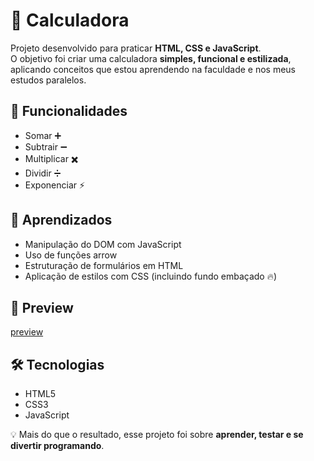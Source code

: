 # 🧮 Calculadora

Projeto desenvolvido para praticar **HTML, CSS e JavaScript**.  
O objetivo foi criar uma calculadora **simples, funcional e estilizada**, aplicando conceitos que estou aprendendo na faculdade e nos meus estudos paralelos.

## 🚀 Funcionalidades
- Somar ➕  
- Subtrair ➖  
- Multiplicar ✖️  
- Dividir ➗  
- Exponenciar ⚡  

## 🎯 Aprendizados
- Manipulação do DOM com JavaScript  
- Uso de funções arrow  
- Estruturação de formulários em HTML  
- Aplicação de estilos com CSS (incluindo fundo embaçado 🔥)  


## 📸 Preview
[preview](https://calculadora-miguel-01.netlify.aphttps://calculadora-miguel-01.netlify.app)


## 🛠️ Tecnologias
- HTML5  
- CSS3  
- JavaScript  

💡 Mais do que o resultado, esse projeto foi sobre **aprender, testar e se divertir programando**.  
